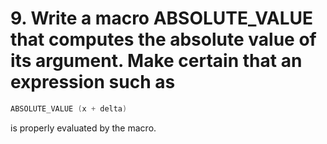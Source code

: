 # 9. Write a macro ABSOLUTE_VALUE that computes the absolute value of its argument. Make certain that an expression such as
```C
ABSOLUTE_VALUE (x + delta)
```
is properly evaluated by the macro.